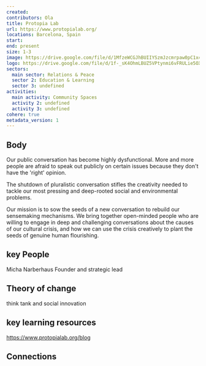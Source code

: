 ```yaml
---
created:
contributors: Ola
title: Protopia Lab
url: https://www.protopialab.org/
locations: Barcelona, Spain
start: 
end: present
size: 1-3
image: https://drive.google.com/file/d/1MfzeWCGJhBUIIYSzmJzcmrpaw0pC1x4C/view?usp=drive_link
logo: https://drive.google.com/file/d/1f-_sK4OhmLBUZ5VPtynmi6vFRULie5OX/view?usp=drive_link
sectors:
  main sector: Relations & Peace
  sector 2: Education & Learning
  sector 3: undefined
activities: 
  main activity: Community Spaces
  activity 2: undefined
  activity 3: undefined
cohere: true
metadata_version: 1
---
```



## Body

Our public conversation has become highly dysfunctional. More and more people are afraid to speak out publicly on certain issues because they don't have the 'right' opinion. 

The shutdown of pluralistic conversation stifles the creativity needed to tackle our most pressing and deep-rooted social and environmental problems.

Our mission is to sow the seeds of a new conversation to rebuild our sensemaking mechanisms. We bring together open-minded people who are willing to engage in deep and challenging conversations about the causes of our cultural crisis, and how we can use the crisis creatively to plant the seeds of genuine human flourishing.

## key People

Micha Narberhaus Founder and strategic lead

## Theory of change

think tank and social innovation

## key learning resources

https://www.protopialab.org/blog

## Connections




